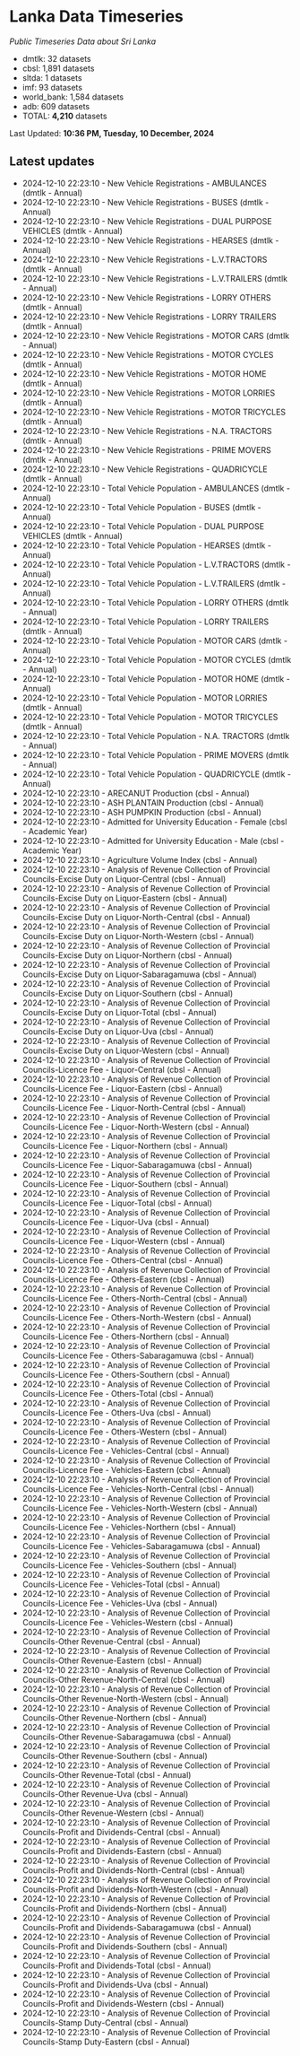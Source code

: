 # Lanka Data Timeseries
*Public Timeseries Data about Sri Lanka*

* dmtlk: 32 datasets
* cbsl: 1,891 datasets
* sltda: 1 datasets
* imf: 93 datasets
* world_bank: 1,584 datasets
* adb: 609 datasets
* TOTAL: **4,210** datasets

Last Updated: **10:36 PM, Tuesday, 10 December, 2024**

## Latest updates

* 2024-12-10 22:23:10 - New Vehicle Registrations - AMBULANCES (dmtlk - Annual)
* 2024-12-10 22:23:10 - New Vehicle Registrations - BUSES (dmtlk - Annual)
* 2024-12-10 22:23:10 - New Vehicle Registrations - DUAL PURPOSE VEHICLES (dmtlk - Annual)
* 2024-12-10 22:23:10 - New Vehicle Registrations - HEARSES (dmtlk - Annual)
* 2024-12-10 22:23:10 - New Vehicle Registrations - L.V.TRACTORS (dmtlk - Annual)
* 2024-12-10 22:23:10 - New Vehicle Registrations - L.V.TRAILERS (dmtlk - Annual)
* 2024-12-10 22:23:10 - New Vehicle Registrations - LORRY OTHERS (dmtlk - Annual)
* 2024-12-10 22:23:10 - New Vehicle Registrations - LORRY TRAILERS (dmtlk - Annual)
* 2024-12-10 22:23:10 - New Vehicle Registrations - MOTOR CARS (dmtlk - Annual)
* 2024-12-10 22:23:10 - New Vehicle Registrations - MOTOR CYCLES (dmtlk - Annual)
* 2024-12-10 22:23:10 - New Vehicle Registrations - MOTOR HOME (dmtlk - Annual)
* 2024-12-10 22:23:10 - New Vehicle Registrations - MOTOR LORRIES (dmtlk - Annual)
* 2024-12-10 22:23:10 - New Vehicle Registrations - MOTOR TRICYCLES (dmtlk - Annual)
* 2024-12-10 22:23:10 - New Vehicle Registrations - N.A. TRACTORS (dmtlk - Annual)
* 2024-12-10 22:23:10 - New Vehicle Registrations - PRIME MOVERS (dmtlk - Annual)
* 2024-12-10 22:23:10 - New Vehicle Registrations - QUADRICYCLE (dmtlk - Annual)
* 2024-12-10 22:23:10 - Total Vehicle Population - AMBULANCES (dmtlk - Annual)
* 2024-12-10 22:23:10 - Total Vehicle Population - BUSES (dmtlk - Annual)
* 2024-12-10 22:23:10 - Total Vehicle Population - DUAL PURPOSE VEHICLES (dmtlk - Annual)
* 2024-12-10 22:23:10 - Total Vehicle Population - HEARSES (dmtlk - Annual)
* 2024-12-10 22:23:10 - Total Vehicle Population - L.V.TRACTORS (dmtlk - Annual)
* 2024-12-10 22:23:10 - Total Vehicle Population - L.V.TRAILERS (dmtlk - Annual)
* 2024-12-10 22:23:10 - Total Vehicle Population - LORRY OTHERS (dmtlk - Annual)
* 2024-12-10 22:23:10 - Total Vehicle Population - LORRY TRAILERS (dmtlk - Annual)
* 2024-12-10 22:23:10 - Total Vehicle Population - MOTOR CARS (dmtlk - Annual)
* 2024-12-10 22:23:10 - Total Vehicle Population - MOTOR CYCLES (dmtlk - Annual)
* 2024-12-10 22:23:10 - Total Vehicle Population - MOTOR HOME (dmtlk - Annual)
* 2024-12-10 22:23:10 - Total Vehicle Population - MOTOR LORRIES (dmtlk - Annual)
* 2024-12-10 22:23:10 - Total Vehicle Population - MOTOR TRICYCLES (dmtlk - Annual)
* 2024-12-10 22:23:10 - Total Vehicle Population - N.A. TRACTORS (dmtlk - Annual)
* 2024-12-10 22:23:10 - Total Vehicle Population - PRIME MOVERS (dmtlk - Annual)
* 2024-12-10 22:23:10 - Total Vehicle Population - QUADRICYCLE (dmtlk - Annual)
* 2024-12-10 22:23:10 - ARECANUT Production (cbsl - Annual)
* 2024-12-10 22:23:10 - ASH PLANTAIN Production (cbsl - Annual)
* 2024-12-10 22:23:10 - ASH PUMPKIN Production (cbsl - Annual)
* 2024-12-10 22:23:10 - Admitted for University Education - Female (cbsl - Academic Year)
* 2024-12-10 22:23:10 - Admitted for University Education - Male (cbsl - Academic Year)
* 2024-12-10 22:23:10 - Agriculture Volume Index (cbsl - Annual)
* 2024-12-10 22:23:10 - Analysis of Revenue Collection of Provincial Councils-Excise Duty on Liquor-Central (cbsl - Annual)
* 2024-12-10 22:23:10 - Analysis of Revenue Collection of Provincial Councils-Excise Duty on Liquor-Eastern (cbsl - Annual)
* 2024-12-10 22:23:10 - Analysis of Revenue Collection of Provincial Councils-Excise Duty on Liquor-North-Central (cbsl - Annual)
* 2024-12-10 22:23:10 - Analysis of Revenue Collection of Provincial Councils-Excise Duty on Liquor-North-Western (cbsl - Annual)
* 2024-12-10 22:23:10 - Analysis of Revenue Collection of Provincial Councils-Excise Duty on Liquor-Northern (cbsl - Annual)
* 2024-12-10 22:23:10 - Analysis of Revenue Collection of Provincial Councils-Excise Duty on Liquor-Sabaragamuwa (cbsl - Annual)
* 2024-12-10 22:23:10 - Analysis of Revenue Collection of Provincial Councils-Excise Duty on Liquor-Southern (cbsl - Annual)
* 2024-12-10 22:23:10 - Analysis of Revenue Collection of Provincial Councils-Excise Duty on Liquor-Total (cbsl - Annual)
* 2024-12-10 22:23:10 - Analysis of Revenue Collection of Provincial Councils-Excise Duty on Liquor-Uva (cbsl - Annual)
* 2024-12-10 22:23:10 - Analysis of Revenue Collection of Provincial Councils-Excise Duty on Liquor-Western (cbsl - Annual)
* 2024-12-10 22:23:10 - Analysis of Revenue Collection of Provincial Councils-Licence Fee - Liquor-Central (cbsl - Annual)
* 2024-12-10 22:23:10 - Analysis of Revenue Collection of Provincial Councils-Licence Fee - Liquor-Eastern (cbsl - Annual)
* 2024-12-10 22:23:10 - Analysis of Revenue Collection of Provincial Councils-Licence Fee - Liquor-North-Central (cbsl - Annual)
* 2024-12-10 22:23:10 - Analysis of Revenue Collection of Provincial Councils-Licence Fee - Liquor-North-Western (cbsl - Annual)
* 2024-12-10 22:23:10 - Analysis of Revenue Collection of Provincial Councils-Licence Fee - Liquor-Northern (cbsl - Annual)
* 2024-12-10 22:23:10 - Analysis of Revenue Collection of Provincial Councils-Licence Fee - Liquor-Sabaragamuwa (cbsl - Annual)
* 2024-12-10 22:23:10 - Analysis of Revenue Collection of Provincial Councils-Licence Fee - Liquor-Southern (cbsl - Annual)
* 2024-12-10 22:23:10 - Analysis of Revenue Collection of Provincial Councils-Licence Fee - Liquor-Total (cbsl - Annual)
* 2024-12-10 22:23:10 - Analysis of Revenue Collection of Provincial Councils-Licence Fee - Liquor-Uva (cbsl - Annual)
* 2024-12-10 22:23:10 - Analysis of Revenue Collection of Provincial Councils-Licence Fee - Liquor-Western (cbsl - Annual)
* 2024-12-10 22:23:10 - Analysis of Revenue Collection of Provincial Councils-Licence Fee - Others-Central (cbsl - Annual)
* 2024-12-10 22:23:10 - Analysis of Revenue Collection of Provincial Councils-Licence Fee - Others-Eastern (cbsl - Annual)
* 2024-12-10 22:23:10 - Analysis of Revenue Collection of Provincial Councils-Licence Fee - Others-North-Central (cbsl - Annual)
* 2024-12-10 22:23:10 - Analysis of Revenue Collection of Provincial Councils-Licence Fee - Others-North-Western (cbsl - Annual)
* 2024-12-10 22:23:10 - Analysis of Revenue Collection of Provincial Councils-Licence Fee - Others-Northern (cbsl - Annual)
* 2024-12-10 22:23:10 - Analysis of Revenue Collection of Provincial Councils-Licence Fee - Others-Sabaragamuwa (cbsl - Annual)
* 2024-12-10 22:23:10 - Analysis of Revenue Collection of Provincial Councils-Licence Fee - Others-Southern (cbsl - Annual)
* 2024-12-10 22:23:10 - Analysis of Revenue Collection of Provincial Councils-Licence Fee - Others-Total (cbsl - Annual)
* 2024-12-10 22:23:10 - Analysis of Revenue Collection of Provincial Councils-Licence Fee - Others-Uva (cbsl - Annual)
* 2024-12-10 22:23:10 - Analysis of Revenue Collection of Provincial Councils-Licence Fee - Others-Western (cbsl - Annual)
* 2024-12-10 22:23:10 - Analysis of Revenue Collection of Provincial Councils-Licence Fee - Vehicles-Central (cbsl - Annual)
* 2024-12-10 22:23:10 - Analysis of Revenue Collection of Provincial Councils-Licence Fee - Vehicles-Eastern (cbsl - Annual)
* 2024-12-10 22:23:10 - Analysis of Revenue Collection of Provincial Councils-Licence Fee - Vehicles-North-Central (cbsl - Annual)
* 2024-12-10 22:23:10 - Analysis of Revenue Collection of Provincial Councils-Licence Fee - Vehicles-North-Western (cbsl - Annual)
* 2024-12-10 22:23:10 - Analysis of Revenue Collection of Provincial Councils-Licence Fee - Vehicles-Northern (cbsl - Annual)
* 2024-12-10 22:23:10 - Analysis of Revenue Collection of Provincial Councils-Licence Fee - Vehicles-Sabaragamuwa (cbsl - Annual)
* 2024-12-10 22:23:10 - Analysis of Revenue Collection of Provincial Councils-Licence Fee - Vehicles-Southern (cbsl - Annual)
* 2024-12-10 22:23:10 - Analysis of Revenue Collection of Provincial Councils-Licence Fee - Vehicles-Total (cbsl - Annual)
* 2024-12-10 22:23:10 - Analysis of Revenue Collection of Provincial Councils-Licence Fee - Vehicles-Uva (cbsl - Annual)
* 2024-12-10 22:23:10 - Analysis of Revenue Collection of Provincial Councils-Licence Fee - Vehicles-Western (cbsl - Annual)
* 2024-12-10 22:23:10 - Analysis of Revenue Collection of Provincial Councils-Other Revenue-Central (cbsl - Annual)
* 2024-12-10 22:23:10 - Analysis of Revenue Collection of Provincial Councils-Other Revenue-Eastern (cbsl - Annual)
* 2024-12-10 22:23:10 - Analysis of Revenue Collection of Provincial Councils-Other Revenue-North-Central (cbsl - Annual)
* 2024-12-10 22:23:10 - Analysis of Revenue Collection of Provincial Councils-Other Revenue-North-Western (cbsl - Annual)
* 2024-12-10 22:23:10 - Analysis of Revenue Collection of Provincial Councils-Other Revenue-Northern (cbsl - Annual)
* 2024-12-10 22:23:10 - Analysis of Revenue Collection of Provincial Councils-Other Revenue-Sabaragamuwa (cbsl - Annual)
* 2024-12-10 22:23:10 - Analysis of Revenue Collection of Provincial Councils-Other Revenue-Southern (cbsl - Annual)
* 2024-12-10 22:23:10 - Analysis of Revenue Collection of Provincial Councils-Other Revenue-Total (cbsl - Annual)
* 2024-12-10 22:23:10 - Analysis of Revenue Collection of Provincial Councils-Other Revenue-Uva (cbsl - Annual)
* 2024-12-10 22:23:10 - Analysis of Revenue Collection of Provincial Councils-Other Revenue-Western (cbsl - Annual)
* 2024-12-10 22:23:10 - Analysis of Revenue Collection of Provincial Councils-Profit and Dividends-Central (cbsl - Annual)
* 2024-12-10 22:23:10 - Analysis of Revenue Collection of Provincial Councils-Profit and Dividends-Eastern (cbsl - Annual)
* 2024-12-10 22:23:10 - Analysis of Revenue Collection of Provincial Councils-Profit and Dividends-North-Central (cbsl - Annual)
* 2024-12-10 22:23:10 - Analysis of Revenue Collection of Provincial Councils-Profit and Dividends-North-Western (cbsl - Annual)
* 2024-12-10 22:23:10 - Analysis of Revenue Collection of Provincial Councils-Profit and Dividends-Northern (cbsl - Annual)
* 2024-12-10 22:23:10 - Analysis of Revenue Collection of Provincial Councils-Profit and Dividends-Sabaragamuwa (cbsl - Annual)
* 2024-12-10 22:23:10 - Analysis of Revenue Collection of Provincial Councils-Profit and Dividends-Southern (cbsl - Annual)
* 2024-12-10 22:23:10 - Analysis of Revenue Collection of Provincial Councils-Profit and Dividends-Total (cbsl - Annual)
* 2024-12-10 22:23:10 - Analysis of Revenue Collection of Provincial Councils-Profit and Dividends-Uva (cbsl - Annual)
* 2024-12-10 22:23:10 - Analysis of Revenue Collection of Provincial Councils-Profit and Dividends-Western (cbsl - Annual)
* 2024-12-10 22:23:10 - Analysis of Revenue Collection of Provincial Councils-Stamp Duty-Central (cbsl - Annual)
* 2024-12-10 22:23:10 - Analysis of Revenue Collection of Provincial Councils-Stamp Duty-Eastern (cbsl - Annual)